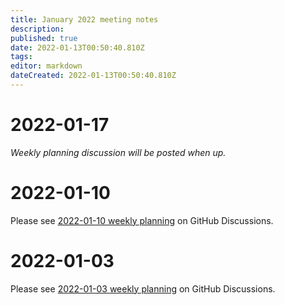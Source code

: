 ```yaml
---
title: January 2022 meeting notes
description: 
published: true
date: 2022-01-13T00:50:40.810Z
tags: 
editor: markdown
dateCreated: 2022-01-13T00:50:40.810Z
---
```


# 2022-01-17

*Weekly planning discussion will be posted when up.*

# 2022-01-10

Please see [2022-01-10 weekly planning](https://github.com/centerofci/mathesar/discussions/962) on GitHub Discussions.


# 2022-01-03

Please see [2022-01-03 weekly planning](https://github.com/centerofci/mathesar/discussions/938) on GitHub Discussions.

